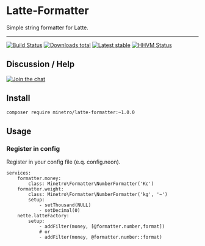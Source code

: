 # Latte-Formatter

Simple string formatter for Latte.

-----

[![Build Status](https://img.shields.io/travis/minetro/latte-formatter.svg?style=flat-square)](https://travis-ci.org/minetro/latte-formatter)
[![Downloads total](https://img.shields.io/packagist/dt/minetro/latte-formatter.svg?style=flat-square)](https://packagist.org/packages/minetro/latte-formatter)
[![Latest stable](https://img.shields.io/packagist/v/minetro/latte-formatter.svg?style=flat-square)](https://packagist.org/packages/minetro/latte-formatter)
[![HHVM Status](https://img.shields.io/hhvm/minetro/latte-formatter.svg?style=flat-square)](http://hhvm.h4cc.de/package/minetro/latte-formatter)

## Discussion / Help

[![Join the chat](https://img.shields.io/gitter/room/minetro/nette.svg?style=flat-square)](https://gitter.im/minetro/nette?utm_source=badge&utm_medium=badge&utm_campaign=pr-badge&utm_content=badge)

## Install

```bash
composer require minetro/latte-formatter:~1.0.0
```

## Usage

### Register in config

Register in your config file (e.q. config.neon).

```neon
services:
	formatter.money: 
		class: Minetro\Formatter\NumberFormatter('Kc')
	formatter.weight: 
		class: Minetro\Formatter\NumberFormatter('kg', '~')
		setup:
			- setThousand(NULL)
			- setDecimal(0)
	nette.latteFactory:
		setup:
			- addFilter(money, [@formatter.number,format])
			# or
			- addFilter(money, @formatter.number::format)
```
